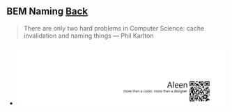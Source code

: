 ## BEM Naming [**Back**](./../README.md)

> There are only two hard problems in Computer Science: cache invalidation and naming things — Phil Karlton

- <a href="http://aleen42.github.io/" target="_blank" ><img src="./../pic/tail.gif"></a>